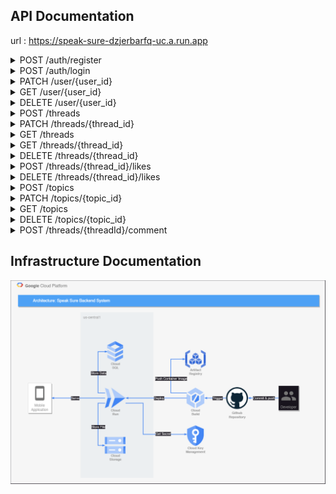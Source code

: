 ## API Documentation

url : https://speak-sure-dzjerbarfq-uc.a.run.app

<details>

<summary>POST /auth/register</summary>

### POST /auth/register

#### Body
| Key         	| Type    	| Default 	| Required 	| Description                     	|
|--------------	|---------	| ---------	|----------	|---------------------------------	|
| name        	| String  	|         	| Yes      	| Name of the user                  |
| email       	| String    |          	| Yes      	| User email                       	|
| password     	| String  	|          	| Yes       | User password                   	|

#### Successful response
> Register successfully (201)
> ```JSON
> {
>   "statusCode": 201,
>   "data": [
>     {
>       "id": 123,
>       "access_token": "xxx"
>     }
>   ]
> }
> ```

#### Failed response
> Required field didn't filled properly (400)
> ```JSON
> {
>   "statusCode": 400,
>   "message": [
>       "xxx",
>       "xxx",
>   ],
>   "error": "Bad Request"
> }
> ```

> Email already exists (400)
> ```JSON
> {
>   "statusCode": 400,
>   "message": "Email already exists"
> }
> ```

</details>

<details>
<summary>POST /auth/login</summary>

### POST /auth/login

#### Body
| Key         	| Type    	| Default 	| Required 	| Description                     	|
|--------------	|---------	| ---------	|----------	|---------------------------------	|
| email       	| String    |          	| Yes      	| User email                        |
| password     	| String  	|          	| Yes       | User password                  	  |

#### Successful response
> Login successfully (200)
> ```JSON
> {
>   "statusCode": 200,
>   "data": [
>     {
>       "id": 123,
>       "access_token": "xxx"
>     }
>   ]
> }
> ```

#### Failed response
> Wrong Username / Password (400)
> ```JSON
> {
>   "statusCode": 401,
>   "message": "Unauthorized"
> }
> ```

> Required field didn't filled properly (400)
> ```JSON
> {
>   "statusCode": 400,
>   "message": [
>       "xxx",
>       "xxx",
>   ],
>   "error": "Bad Request"
> }
> ```

</details>

<details>
<summary>PATCH /user/{user_id}</summary>

### PATCH /user/{user_id}

#### Header
| Name         	| Type    	| Default 	| Required 	| Value                            	|
|--------------	| --------- | ---------	|----------	|---------------------------------	|
| Authorization | Bearer  	|         	| Yes      	| Auth token from register or login |


#### Params
| Name         	| Type    	| In      	| Default 	| Required 	| Description                     	|
|--------------	| --------- |---------	| ---------	|----------	|---------------------------------	|
| user_id       | Integer  	| Uri     	|         	| Yes      	| The ID of user                    |

#### Body
| Name         	| Type    	| Default 	| Required 	| Description                     	|
|--------------	| --------- | ---------	|----------	|---------------------------------	|
| name        	| String  	|          	| No        | Name of user                      |
| email        	| String  	|          	| No        | Email of user                     |
| password     	| String  	|          	| No        | Password of user                  |
| image        	| File    	|          	| No        | Profile picture of user           |
| audio        	| File    	|          	| No        | Profile audio of user             |
| badge        	| Number   	|          	| No        | Id of the badge                   |

#### Response
##### Successful response
> Successfully change user data  (200)
> ```JSON
> {
>   "statusCode": 200,
>   "data": [
>     {
>       "id": 1,
>       "name": "xxx",
>       "email": "xxx@xxx.xxx",
>       "audio": "xxx",
>       "audio_length": 12.3,
>       "image": "xxx",
>       "status": "xxx",
>       "badge": "123",
>       "created_at": "123",
>       "updated_at": "123"
>     }
>   ]
> }
> ```
##### Failed response
> Id from token does not match user_id  (403)
> ```JSON
> {
>   "statusCode": 403,
>   "message": "Forbidden"
> }
> ```

</details>

<details>
<summary>GET /user/{user_id}</summary>

### GET /user/{user_id}

#### Header
| Name         	| Type    	| Default 	| Required 	| Value                            	|
|--------------	| --------- | ---------	|----------	|---------------------------------	|
| Authorization | Bearer  	|         	| Yes      	| Auth token from register or login |


#### Params
| Name         	| Type    	| In      	| Default 	| Required 	| Description                     	|
|--------------	| --------- |---------	| ---------	|----------	|---------------------------------	|
| user_id       | Integer  	| Uri     	|         	| Yes      	| The ID of user                    |

#### Response
##### Successful response
> Successfully get user data (200)
> ```JSON
> {
>   "statusCode": 200,
>   "data": {
>     "id": 1,
>     "name": "xxx",
>     "email": "xxx@xxx.xxx",
>     "audio": "xxx",
>     "audio_length": "xxx",
>     "image": "xxx",
>     "status": "xxx",
>     "threads_count": "123",
>     "comments_count": "123",
>     "created_at": "123",
>     "updated_at": "123",
>     "badge": {
>         "id": 1,
>         "title": "xxx",
>         "image": "xxx"
>     }
>   }
> }
> ```
##### Failed response
> Id from token does not match user_id  (403)
> ```JSON
> {
>   "statusCode": 403,
>   "message": "Forbidden"
> }
> ```

</details>

<details>
<summary>DELETE /user/{user_id}</summary>

### DELETE /user/{user_id}

#### Header
| Name         	| Type    	| Default 	| Required 	| Value                            	|
|--------------	| --------- | ---------	|----------	|---------------------------------	|
| Authorization | Bearer  	|         	| Yes      	| Auth token from register or login |


#### Params
| Name         	| Type    	| In      	| Default 	| Required 	| Description                     	|
|--------------	| --------- |---------	| ---------	|----------	|---------------------------------	|
| user_id       | Integer  	| Uri     	|         	| Yes      	| The ID of user                    |

#### Response
##### Successful response
> Successfully delete the user  (204)
##### Failed response
> Id of token does not match user_id  (403)
> ```JSON
> {
>   "statusCode": 403,
>   "message": "Forbidden"
> }
> ```

> User doesn't exists (400)
> ```JSON
> {
>     "statusCode": 400,
>     "message": "User doesn't exists"
> }
> ```

</details>

<details>
<summary>POST /threads</summary>

### POST /threads

#### Header
| Name         	| Type    	| Default 	| Required 	| Value                            	|
|--------------	| --------- | ---------	|----------	|---------------------------------	|
| Authorization | Bearer  	|         	| Yes      	| Auth token from register or login |


#### Body
| Key         	| Type    	| Default 	| Required 	| Description                     	|
|--------------	|---------	| ---------	|----------	|---------------------------------	|
| title        	| String  	|         	| Yes      	| Name of thread                    |
| description 	| String    |          	| Yes      	| Description of thread             |
| topic        	| String  	|          	| Yes       | Topic of thread                   |
| image        	| File    	|          	| No        | Image of thread                   |
| audio        	| File    	|          	| No        | Audio of thread                   |

#### Response
##### Successful response

> Successfully created new thread  (201)
> ```JSON
> {
>   "statusCode": 201,
>   "data": [
>     {
>       "id": ,
>       "title": "xxx",
>       "description": "xxx",
>       "topic": "xxx",
>       "image": "xxx",
>       "audio": "xxx",
>       "audio_length": 12.3
>     }
>   ]
> }
> ```

> audio_length is provided in seconds

##### Failed response
> Invalid Token (401)
> ```JSON
> {
>   "statusCode": 401,
>   "message": "Unauthorized"
> }
> ```

> Required field didn't filled properly (400)
> ```JSON
> {
>   "statusCode": 400,
>   "message": [
>     "title should not be empty",
>     "description should not be empty",
>     "topic should not be empty"
>   ],
>   "error": "Bad Request"
> }
> ```

> Topic doesn't exists (400)
> ```JSON
> {
>   "statusCode": 400,
>   "message": "The topic doesn't exists"
> }
> ```

> Incompatible Files (422)
> ```JSON
> {
>   "statusCode": 422,
>   "message": "audio is not a valid document. Accepted file format [mp3,wav,mpeg]"
> }
> ```

</details>

<details>
<summary>PATCH /threads/{thread_id}</summary>

### PATCH /threads/{thread_id}

#### Header
| Name         	| Type    	| Default 	| Required 	| Value                            	|
|--------------	| --------- | ---------	|----------	|---------------------------------	|
| Authorization | Bearer  	|         	| Yes      	| Auth token from register or login |

#### Params
| Name         	| Type    	| In      	| Default 	| Required 	| Description                     	|
|--------------	| --------- |---------	| ---------	|----------	|---------------------------------	|
| thread_id     | Integer  	| Uri     	|         	| Yes      	| The ID of thread                  |

#### Body
| Key         	| Type    	| Default 	| Required 	| Description                     	|
|--------------	|---------	| ---------	|----------	|---------------------------------	|
| title        	| String  	|         	| No      	| Name of thread                    |
| description 	| String    |          	| No      	| Description of thread             |
| topic        	| String  	|          	| No        | Topic of thread                   |
| image        	| File    	|          	| No        | Image of thread                   |
| audio        	| File    	|          	| No        | Audio of thread                   |

#### Response
##### Successful response

> Successfully updated the thread  (200)
> ```JSON
> {
>   "statusCode": 201,
>   "data": {
>     "id": 1,
>     "title": "xxx",
>     "description": "xxx",
>     "topic": "123",
>     "image": "xxx",
>     "audio": "xxx",
>     "audio_length": 12.3,
>     "updated_at": "123"
>   }
> }
> ```

> audio_length is provided in seconds

##### Failed response

> Thread doesn't exists (400)
> ```JSON
> {
>     "statusCode": 400,
>     "message": "Thread doesn't exists"
> }
> ```

> Topic doesn't exists (400)
> ```JSON
> {
>   "statusCode": 400,
>   "message": "The topic doesn't exists"
> }
> ```

</details>

<details>
<summary>GET /threads</summary>

### GET /threads

#### Params
| Name         	| Type    	| In      	| Default 	| Required 	| Description                     	|
|--------------	| --------- |---------	| ---------	|----------	|---------------------------------	|
| page          | string   	| Query   	| 0        	| No      	| The index of page of list thread  |
| size          | string   	| Query   	| 5        	| No      	| Max thread in one page            |
| keyword       | string   	| Query   	|         	| No      	| Keyword for search the thread     |
| topic         | string   	| Query   	|           | No      	| The topic of the thread           |

#### Response
##### Successful response

> Successfully get the thread  (200)
> ```JSON
> {
>   "statusCode": 200,
>   "data": [
>     {
>       "id": 1,
>       "title": "xxx",
>       "description": "xxx",
>       "comments_count": "123",
>       "likes_count": "123",
>       "image": "xxx",
>       "audio": "xxx",
>       "audio_length": 12.3,
>       "created_at": "123",
>       "updated_at": "123",
>       "user": {
>           "name": "xxx",
>           "image": "xxx"
>       },
>       "topic": {
>           "id": 1,
>           "name": "xxx"
>       }
>     }
>   ]
> }
> ```

> audio_length is provided in seconds

</details>

<details>
<summary>GET /threads/{thread_id}</summary>

### GET /threads

#### Params
| Name         	| Type    	| In      	| Default 	| Required 	| Description                     	|
|--------------	| --------- |---------	| ---------	|----------	|---------------------------------	|
| thread_id     | string   	| Uri     	|         	| Yes      	| The id of the thread              |
#### Response

##### Successful response

> Successfully get the thread  (200)
> ```JSON
> {
> "statusCode": 200,
>   "data": {
>     "id": 1,
>     "title": "xxx",
>     "description": "xxx",
>     "comments_count": "123",
>     "likes_count": "123",
>     "topic": "xxx",
>     "image": "xxx",
>     "audio": "xxx",
>     "audio_length": "123",
>     "created_at": "123",
>     "updated_at": "123",
>     "user": {
>         "name": "xxx",
>         "image": "xxx"
>     }
>   }
> }
> ```

> audio_length is provided in seconds

##### Failed response

> Thread doesn't exists (400)
> ```JSON
> {
>   "statusCode": 400,
>   "message": "Thread doesn't exists"
> }
> ```

</details>

<details>
<summary>DELETE /threads/{thread_id}</summary>

### DELETE /threads/{thread_id}

#### Header
| Name         	| Type    	| Default 	| Required 	| Value                            	|
|--------------	| --------- | ---------	|----------	|---------------------------------	|
| Authorization | Bearer  	|         	| Yes      	| Auth token from register or login |

#### Params
| Name         	| Type    	| In      	| Default 	| Required 	| Description                     	|
|--------------	| --------- |---------	| ---------	|----------	|---------------------------------	|
| thread_id     | Integer  	| Uri     	|         	| Yes      	| The ID of thread                  |

#### Response
##### Successful response
> Successfully delete the thread  (204)
##### Failed response

> Id from the token does not match with the creator of thread  (403)
> ```JSON
> {
>   "statusCode": 403,
>   "message": "Forbidden"
> }
> ```

> Thread doesn't exists (400)
> ```JSON
> {
>     "statusCode": 400,
>     "message": "Thread doesn't exists"
> }
> ```


</details>

<details>
<summary>POST /threads/{thread_id}/likes</summary>

### POST /threads/{thread_id}/likes

#### Header
| Name         	| Type    	| Default 	| Required 	| Value                            	|
|--------------	| --------- | ---------	|----------	|---------------------------------	|
| Authorization | Bearer  	|         	| Yes      	| Auth token from register or login |

#### Params
| Name         	| Type    	| In      	| Default 	| Required 	| Description                     	|
|--------------	| --------- |---------	| ---------	|----------	|---------------------------------	|
| thread_id     | Integer  	| Uri     	|         	| Yes      	| The ID of thread                  |

#### Response
##### Successful response
> Successfully like the thread (201)
```JSON
{
  "statusCode": 201,
  "data": {
    "thread_id": 1
  }
}
```
##### Failed response

> Thread doesn't exists (400)
> ```JSON
> {
>   "statusCode": 400,
>   "message": "Thread doesn't exists"
> }
> ```

> Already liked the Thread (400)
> ```JSON
> {
>   "statusCode": 400,
>   "message": "Thread already liked"
> }
> ```

</details>

<details>
<summary>DELETE /threads/{thread_id}/likes</summary>

### DELETE /threads/{thread_id}/likes

#### Header
| Name         	| Type    	| Default 	| Required 	| Value                            	|
|--------------	| --------- | ---------	|----------	|---------------------------------	|
| Authorization | Bearer  	|         	| Yes      	| Auth token from register or login |

#### Params
| Name         	| Type    	| In      	| Default 	| Required 	| Description                     	|
|--------------	| --------- |---------	| ---------	|----------	|---------------------------------	|
| thread_id     | Integer  	| Uri     	|         	| Yes      	| The ID of thread                  |

#### Response
##### Successful response
> Successfully unlike the thread  (204)
##### Failed response

> Thread doesn't exists (400)
> ```JSON
> {
>   "statusCode": 400,
>   "message": "Thread doesn't exists"
> }
> ```

> Thread didn't liked yet (400)
> ```JSON
> {
>   "statusCode": 400,
>   "message": "Thread didn't liked yet"
> }
> ```

</details>

<details>
<summary>POST /topics</summary>

### POST /topics

#### Body
| Key         	| Type    	| Default 	| Required 	| Description                     	|
|--------------	|---------	| ---------	|----------	|---------------------------------	|
| name        	| String  	|         	| Yes      	| Name of the topic                  |

#### Successful response
> Topic created successfully (201)
> ```JSON
> {
>   "statusCode": 201,
>   "data": {
>     "name": "xxx",
>     "id": 1
>   }
> }
> ```

#### Failed response
> Required field didn't filled properly (400)
> ```JSON
> {
>   "statusCode": 400,
>   "message": [
>       "xxx",
>   ],
>   "error": "Bad Request"
> }
> ```

> Topic already exists (400)
> ```JSON
> {
>   "statusCode": 400,
>   "message": "The topic already exists"
> }
> ```

</details>

<details>
<summary>PATCH /topics/{topic_id}</summary>

### PATCH /topics/{topic_id}

#### Params
| Name         	| Type    	| In      	| Default 	| Required 	| Description                     	|
|--------------	| --------- |---------	| ---------	|----------	|---------------------------------	|
| topic_id      | Integer  	| Uri     	|         	| Yes      	| The ID of topic                   |
#### Body
| Key         	| Type    	| Default 	| Required 	| Description                     	|
|--------------	|---------	| ---------	|----------	|---------------------------------	|
| name        	| String  	|         	| No      	| Name of the topic                 |

#### Successful response
> Topic updated successfully (200)
> ```JSON
> {
>   "statusCode": 200,
>   "data": {
>     "name": "xxx",
>     "id": 1
>   }
> }
> ```

#### Failed response
> Topic doesn't exists (400)
> ```JSON
> {
>   "statusCode": 400,
>   "message": "The topic doesn't exists"
> }
> ```

</details>


<details>
<summary>GET /topics</summary>

### GET /topics

#### Successful response
> Successfully get topic data (200)
> ```JSON
> {
>   "statusCode": 200,
>   "data": [
>      {
>        "name": "xxx",
>        "id": 1
>      }
>   ]
> }
> ```

</details>

<details>
<summary>DELETE /topics/{topic_id}</summary>

### DELETE /topics

#### Params
| Name         	| Type    	| In      	| Default 	| Required 	| Description                     	|
|--------------	| --------- |---------	| ---------	|----------	|---------------------------------	|
| topic_id      | Integer  	| Uri     	|         	| Yes      	| The ID of topic                   |

#### Successful response
> Topic updated successfully (204)

#### Failed response

> Topic doesn't exists (400)
> ```JSON
> {
>   "statusCode": 400,
>   "message": "The topic doesn't exists"
> }
> ```

</details>

<details>
<summary>POST /threads/{threadId}/comment</summary>

### POST /threads/:threadId/comment

#### Header
| Name         	| Type    	| Default 	| Required 	| Value                            	|
|--------------	| --------- | ---------	|----------	|---------------------------------	|
| Authorization | Bearer  	|         	| Yes      	| Auth token from register or login |


#### Params

| Name     | Type    | In  | Default | Required | Description              |
| -------- | ------- | --- | ------- | -------- | ------------------------ |
| threadId | Integer | Uri |         | Yes      | Thread ID of the comment |
| text     | String  | Uri |         | Yes      | Message                  |
| audio    | File    |     | No      |          | Audio of the comment                         |

#### Successful response
> Successfully created new thread  (201)
> ```JSON
> {
>   "statusCode": 201,
>   "data": [
>     {
>       "id": ,
>       "threadId": "xxx",
>       "text": "xxx",
>       "audio": "xxx",
>     }
>   ]
> }
> ```

##### Failed response
> Invalid Token (401)
> ```JSON
> {
>   "statusCode": 401,
>   "message": "Unauthorized"
> }
> ```

> Required field didn't filled properly (400)
> ```JSON
> {
>   "statusCode": 400,
>   "message": [
>     "text should not be empty"
>   ],
>   "error": "Bad Request"
> }
> ```

> Thread doesn't exists -> Stuck :\

> Incompatible Files (422)
> ```JSON
> {
>   "statusCode": 422,
>   "message": "audio is not a valid document. Accepted file format [mp3,wav,mpeg]"
> }
> ```

</details>

## Infrastructure Documentation

![Speak Sure Cloud Architecture](img/cloud-architecture.png)
